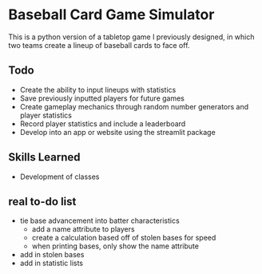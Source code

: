 # Baseball Card Game Simulator
This is a python version of a tabletop game I previously designed, in which two teams create a lineup of baseball cards to face off.

## Todo
- Create the ability to input lineups with statistics
- Save previously inputted players for future games
- Create gameplay mechanics through random number generators and player statistics
- Record player statistics and include a leaderboard
- Develop into an app or website using the streamlit package

## Skills Learned
- Development of classes

## real to-do list
- tie base advancement into batter characteristics
    - add a name attribute to players
    - create a calculation based off of stolen bases for speed
    - when printing bases, only show the name attribute
- add in stolen bases
- add in statistic lists
